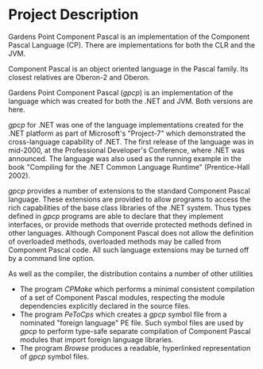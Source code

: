 # Project Description
Gardens Point Component Pascal is an implementation of the Component Pascal Language (CP).  There are implementations for both the CLR and the JVM.  

Component Pascal is an object oriented language in the Pascal family.  Its closest relatives are Oberon-2 and Oberon.

Gardens Point Component Pascal (_gpcp_) is an implementation of the language which was created for both the .NET and JVM.  Both versions are here.

_gpcp_ for .NET was one of the language implementations created for the .NET platform as part of Microsoft's "Project-7" which demonstrated the cross-language capability of .NET.  The first release of the language was in mid-2000, at the Professional Developer's Conference, where .NET was announced.  The language was also used as the running example in the book "Compiling for the .NET Common Language Runtime" (Prentice-Hall 2002).

_gpcp_ provides a number of extensions to the standard Component Pascal language.  These extensions are provided to allow programs to access the rich capabilities of the base class libraries of the .NET system.  Thus types defined in _gpcp_ programs are able to declare that they implement interfaces, or provide methods that override protected methods defined in other languages.  Although Component Pascal does not allow the definition of overloaded methods, overloaded methods may be called from Component Pascal code.  All such language extensions may be turned off by a command line option.

As well as the compiler, the distribution contains a number of other utilities
* The program _CPMake_ which performs a minimal consistent compilation of a set of Component Pascal modules, respecting the module dependencies explicitly declared in the source files.
* The program _PeToCps_ which creates a _gpcp_ symbol file from a nominated "foreign language" PE file.  Such symbol files are used by _gpcp_ to perform type-safe separate compilation of Component Pascal modules that import foreign language libraries.
* The program _Browse_ produces a readable, hyperlinked representation of _gpcp_ symbol files.